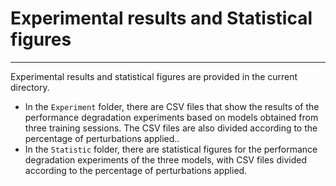 <h1> Experimental results and Statistical figures </h1>

<hr>

Experimental results and statistical figures are provided in the current directory.

- In the ```Experiment``` folder, there are CSV files that show the results of the performance degradation experiments based on models obtained from three training sessions. The CSV files are also divided according to the percentage of perturbations applied..
- In the ```Statistic``` folder, there are statistical figures for the performance degradation experiments of the three models, with CSV files divided according to the percentage of perturbations applied.